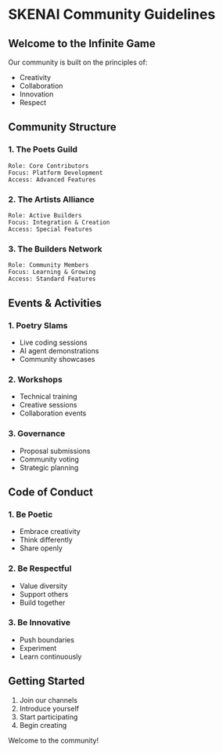 # SKENAI Community Guidelines

## Welcome to the Infinite Game

Our community is built on the principles of:
- Creativity
- Collaboration
- Innovation
- Respect

## Community Structure

### 1. The Poets Guild
```
Role: Core Contributors
Focus: Platform Development
Access: Advanced Features
```

### 2. The Artists Alliance
```
Role: Active Builders
Focus: Integration & Creation
Access: Special Features
```

### 3. The Builders Network
```
Role: Community Members
Focus: Learning & Growing
Access: Standard Features
```

## Events & Activities

### 1. Poetry Slams
- Live coding sessions
- AI agent demonstrations
- Community showcases

### 2. Workshops
- Technical training
- Creative sessions
- Collaboration events

### 3. Governance
- Proposal submissions
- Community voting
- Strategic planning

## Code of Conduct

### 1. Be Poetic
- Embrace creativity
- Think differently
- Share openly

### 2. Be Respectful
- Value diversity
- Support others
- Build together

### 3. Be Innovative
- Push boundaries
- Experiment
- Learn continuously

## Getting Started

1. Join our channels
2. Introduce yourself
3. Start participating
4. Begin creating

Welcome to the community!
